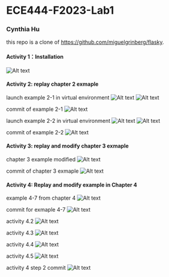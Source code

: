 # ECE444-F2023-Lab1
### Cynthia Hu
this repo is a clone of 
https://github.com/miguelgrinberg/flasky.

#### Activity 1：Installation
![Alt text](<ScreenShot/Lab1 activity 1.PNG>)

#### Activity 2: replay chapter 2 exmaple
launch example 2-1 in virtual environment
![Alt text](<ScreenShot/ex2-1 launch.PNG>)
![Alt text](<ScreenShot/ex2-1 hello world.PNG>)

commit of example 2-1
![Alt text](ScreenShot/ex2-1_commit.PNG)

launch example 2-2 in virtual environment
![Alt text](<ScreenShot/ex2-2 launch.PNG>)
![Alt text](ScreenShot/ex2-2_hello_user.PNG)

commit of example 2-2
![Alt text](ScreenShot/ex2-1_commit.PNG)

#### Activity 3: replay and modify chapter 3 exmaple
chapter 3 example modified
![Alt text](ScreenShot/activity3_user_page.PNG)

commit of chapter 3 exmaple
![Alt text](ScreenShot/activity3_commit.PNG)

#### Activity 4: Replay and modify example in Chapter 4
example 4-7 from chapter 4
![Alt text](ScreenShot/activity4_example_replay.PNG)

commit for exmaple 4-7
![Alt text](ScreenShot/activity4_commit_1.PNG)

activity 4.2
![Alt text](ScreenShot/activity4.2.PNG)

activity 4.3
![Alt text](ScreenShot/activity4.3.PNG)

activity 4.4
![Alt text](ScreenShot/activity4.4.PNG)

activity 4.5
![Alt text](ScreenShot/activity4.5.PNG)

activity 4 step 2 commit
![Alt text](ScreenShot/activity4_commit_2.PNG)
